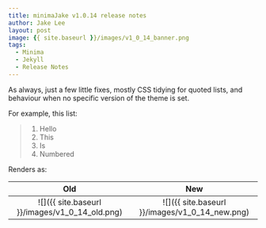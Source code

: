 ```yaml
---
title: minimaJake v1.0.14 release notes
author: Jake Lee
layout: post
image: {{ site.baseurl }}/images/v1_0_14_banner.png
tags:
  - Minima
  - Jekyll
  - Release Notes
---
```


As always, just a few little fixes, mostly CSS tidying for quoted lists, and behaviour when no specific version of the theme is set.

For example, this list:

> 1. Hello
> 2. This
> 3. Is
> 4. Numbered

Renders as:

|             Old              |             New              |
| :--------------------------: | :--------------------------: |
| ![]({{ site.baseurl }}/images/v1_0_14_old.png) | ![]({{ site.baseurl }}/images/v1_0_14_new.png) |
